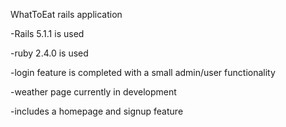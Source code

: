 WhatToEat rails application

-Rails 5.1.1 is used

-ruby 2.4.0 is used

-login feature is completed with a small admin/user functionality

-weather page currently in development

-includes a homepage and signup feature

